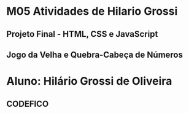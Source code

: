 # M05 Atividades de Hilario Grossi
## Projeto Final - HTML, CSS e JavaScript

## Jogo da Velha e Quebra-Cabeça de Números

# Aluno: Hilário Grossi de Oliveira
## CODEFICO

